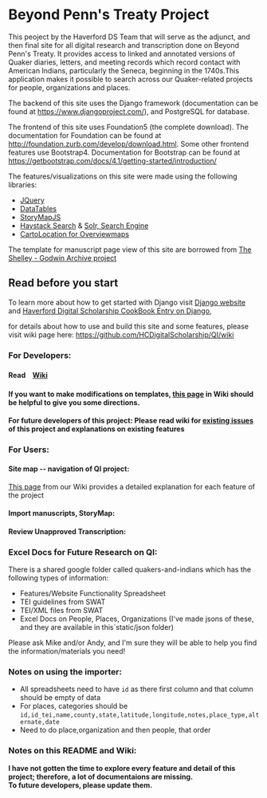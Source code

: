 # Beyond Penn's Treaty Project

This peoject by the Haverford DS Team that will serve as the adjunct, and then final site for all digital research and transcription done on Beyond Penn's Treaty. It  provides access to linked and annotated versions of Quaker diaries, letters, and meeting records which record contact with American Indians, particularly the Seneca, beginning in the 1740s.This application makes it possible to search across our Quaker-related projects for people, organizations and places. 


The backend of this site uses the Django framework (documentation can be found at https://www.djangoproject.com/), and PostgreSQL for database.

The frontend of this site uses Foundation5 (the complete download). The documentation for Foundation can be found at http://foundation.zurb.com/develop/download.html.
Some other frontend features use Bootstrap4. Documentation for Bootstrap can be found at https://getbootstrap.com/docs/4.1/getting-started/introduction/

The features/visualizations on this site were made using the following libraries:

- [JQuery](http://jquery.com/)
- [DataTables](https://www.datatables.net/)
- [StoryMapJS](https://storymap.knightlab.com/advanced/)
- [Haystack Search](https://django-haystack.readthedocs.io/en/v2.8.1/tutorial.html) & [Solr, Search Engine](http://django-haystack.readthedocs.io/en/master/installing_search_engines.html)
- [CartoLocation for Overviewmaps](https://carto.com/)

The template for manuscript page view of this site are borrowed from [The Shelley - Godwin Archive project](http://shelleygodwinarchive.org/sc/bl/hymn_to_intellectual_beauty/#/p2)

## Read before you start
To learn more about how to get started with Django visit [Django website](https://docs.djangoproject.com/en/2.0/) and [Haverford Digital Scholarship CookBook Entry on Django](https://github.com/HCDigitalScholarship/ds-cookbook/blob/master/Djangology101.md),

for details about how to use and build this site and some features, please visit wiki page here:
https://github.com/HCDigitalScholarship/QI/wiki

### For Developers:
#### Read　[Wiki](https://github.com/HCDigitalScholarship/QI/wiki)
#### If you want to make modifications on templates, [this page](https://github.com/HCDigitalScholarship/QI/wiki/Templates-Explanation) in Wiki should be helpful to give you some directions.
#### **For future developers of this project: Please read wiki for [existing issues](https://github.com/HCDigitalScholarship/QI/wiki/Issues-and-Suggested-to-do-list) of this project and explanations on existing features**

### For Users:
#### Site map -- navigation of QI project:
[This page](https://github.com/HCDigitalScholarship/QI/wiki/Site-Map-Explanation) from our Wiki provides a detailed explanation for each feature of the project
#### Import manuscripts, StoryMap:

#### Review Unapproved Transcription:



### Excel Docs for Future Research on QI:

There is a shared google folder called quakers-and-indians which has the following types of information:

- Features/Website Functionality Spreadsheet
- TEI guidelines from SWAT
- TEI/XML files from SWAT
- Excel Docs on People, Places, Organizations (I've made jsons of these, and they are available in this`static/json folder)

Please ask Mike and/or Andy, and I'm sure they will be able to help you find the information/materials you need!


### Notes on using the importer:
- All spreadsheets need to have `id` as there first column and that column should be empty of data
- For places, categories should be `id,id_tei,name,county,state,latitude,longitude,notes,place_type,alternate,date`
- Need to do place,organization and then people, that order


### Notes on this README and Wiki:
**I have not gotten the time to explore every feature and detail of this project; therefore, a lot of documentaions are missing. <br/> To future developers, please update them.**
